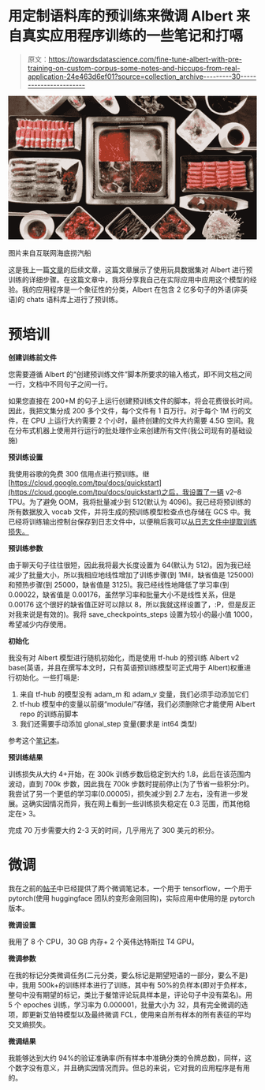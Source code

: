 # 用定制语料库的预训练来微调 Albert 来自真实应用程序训练的一些笔记和打嗝

> 原文：<https://towardsdatascience.com/fine-tune-albert-with-pre-training-on-custom-corpus-some-notes-and-hiccups-from-real-application-24e463d6ef01?source=collection_archive---------30----------------------->

![](img/89a59b7af892ed3c5cf5750cc0b1bf1a.png)

图片来自互联网海底捞汽船

这是我上一篇[文章](/fine-tune-albert-with-pre-training-on-custom-corpus-f56ea3cfdc82)的后续文章，这篇文章展示了使用玩具数据集对 Albert 进行预训练的详细步骤。在这篇文章中，我将分享我自己在实际应用中应用这个模型的经验。我的应用程序是一个象征性的分类，Albert 在包含 2 亿多句子的外语(非英语)的 chats 语料库上进行了预训练。

# 预培训

**创建训练前文件**

您需要遵循 Albert 的“创建预训练文件”脚本所要求的输入格式，即不同文档之间一行，文档中不同句子之间一行。

如果您直接在 200+M 的句子上运行创建预训练文件的脚本，将会花费很长时间。因此，我把文集分成 200 多个文件，每个文件有 1 百万行。对于每个 1M 行的文件，在 CPU 上运行大约需要 2 个小时，最终创建的文件大约需要 4.5G 空间。我在分布式机器上使用并行运行的批处理作业来创建所有文件(我公司现有的基础设施)

**预训练设置**

我使用谷歌的免费 300 信用点进行预训练。继[https://cloud.google.com/tpu/docs/quickstart](https://cloud.google.com/tpu/docs/quickstart)之后，我设置了一辆 v2–8 TPU。为了避免 OOM，我将批量减少到 512(默认为 4096)。我已经将预训练的所有数据放入 vocab 文件，并将生成的预训练模型检查点也存储在 GCS 中。我已经将训练输出控制台保存到日志文件中，以便稍后我可以[从日志文件中提取训练损失。](https://github.com/LydiaXiaohongLi/Albert_Finetune_with_Pretrain_on_Custom_Corpus/blob/master/misc/albert_pretrain_log_proc.ipynb)

**预训练参数**

由于聊天句子往往很短，因此我将最大长度设置为 64(默认为 512)。因为我已经减少了批量大小，所以我相应地线性增加了训练步骤(到 1Mil，缺省值是 125000)和预热步骤(到 25000，缺省值是 3125)。我已经线性地降低了学习率(到 0.00022，缺省值是 0.00176，虽然学习率和批量大小不是线性关系，但是 0.00176 这个很好的缺省值正好可以除以 8，所以我就这样设置了，:P，但是反正对我来说是有效的)。我将 save_checkpoints_steps 设置为较小的最小值 1000，希望减少内存使用。

**初始化**

我没有对 Albert 模型进行随机初始化，而是使用 tf-hub 的预训练 Albert v2 base(英语，并且在撰写本文时，只有英语预训练模型可正式用于 Albert)权重进行初始化。一些打嗝是:

1.  来自 tf-hub 的模型没有 adam_m 和 adam_v 变量，我们必须手动添加它们
2.  tf-hub 模型中的变量以前缀“module/”存储，我们必须删除它才能使用 Albert repo 的训练前脚本
3.  我们还需要手动添加 glonal_step 变量(要求是 int64 类型)

参考这个[笔记本](https://github.com/LydiaXiaohongLi/Albert_Finetune_with_Pretrain_on_Custom_Corpus/blob/master/misc/albert_ckpt_convert.ipynb)。

**预训练结果**

训练损失从大约 4+开始，在 300k 训练步数后稳定到大约 1.8，此后在该范围内波动，直到 700k 步数，因此我在 700k 步数时提前停止(为了节省一些积分:P)。我尝试了另一个更低的学习率(0.00005)，损失减少到 2.7 左右，没有进一步发展。这确实因情况而异，我在网上看到一些训练损失稳定在 0.3 范围，而其他稳定在> 3。

完成 70 万步需要大约 2-3 天的时间，几乎用光了 300 美元的积分。

# 微调

我在之前的[帖子](/fine-tune-albert-with-pre-training-on-custom-corpus-f56ea3cfdc82)中已经提供了两个微调笔记本，一个用于 tensorflow，一个用于 pytorch(使用 huggingface 团队的变形金刚回购)，实际应用中使用的是 pytorch 版本。

**微调设置**

我用了 8 个 CPU，30 GB 内存+ 2 个英伟达特斯拉 T4 GPU。

**微调参数**

在我的标记分类微调任务(二元分类，要么标记是期望短语的一部分，要么不是)中，我用 500k+的训练样本进行了训练，其中有 50%的负样本(即对于负样本，整句中没有期望的标记，类比于餐馆评论玩具样本是，评论句子中没有菜名)。用 5 个 epoches 训练，学习率为 0.000001，批量大小为 32，具有完全微调的选项，即更新艾伯特模型以及最终微调 FCL，使用来自所有样本的所有表征的平均交叉熵损失。

**微调结果**

我能够达到大约 94%的验证准确率(所有样本中准确分类的令牌总数)，同样，这个数字没有意义，并且确实因情况而异。但总的来说，它对我的应用程序是有用的。